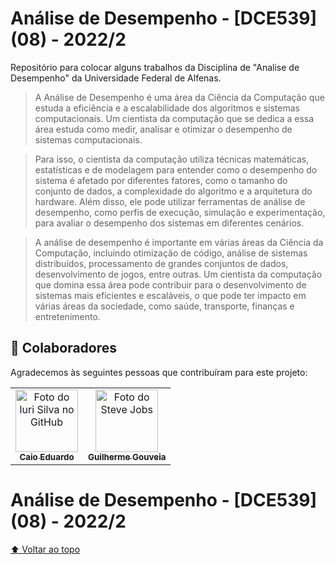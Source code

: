 # Análise de Desempenho - [DCE539] (08) - 2022/2

  Repositório para colocar alguns trabalhos da Disciplina de "Analise de Desempenho" da Universidade Federal de Alfenas.

> A Análise de Desempenho é uma área da Ciência da Computação que estuda a eficiência e a 
escalabilidade dos algoritmos e sistemas computacionais. Um cientista da computação que
se dedica a essa área estuda como medir, analisar e otimizar o desempenho de sistemas 
computacionais.

> Para isso, o cientista da computação utiliza técnicas matemáticas, estatísticas e de modelagem 
para entender como o desempenho do sistema é afetado por diferentes fatores, como o tamanho do 
conjunto de dados, a complexidade do algoritmo e a arquitetura do hardware. Além disso, ele 
pode utilizar ferramentas de análise de desempenho, como perfis de execução, simulação e 
experimentação, para avaliar o desempenho dos sistemas em diferentes cenários.

> A análise de desempenho é importante em várias áreas da Ciência da Computação, incluindo 
otimização de código, análise de sistemas distribuídos, processamento de grandes conjuntos 
de dados, desenvolvimento de jogos, entre outras. Um cientista da computação que domina essa 
área pode contribuir para o desenvolvimento de sistemas mais eficientes e escaláveis, o que 
pode ter impacto em várias áreas da sociedade, como saúde, transporte, finanças e entretenimento.

## 🤝 Colaboradores

Agradecemos às seguintes pessoas que contribuíram para este projeto:

<table>
  <tr>
    <td align="center">
      <a href="#">
        <img width=100 src="https://avatars.githubusercontent.com/u/87735654?v=4" width="100px;" alt="Foto do Iuri Silva no GitHub"/><br>
        <sub>
          <b>Caio Eduardo</b>
        </sub>
      </a>
    </td>
    <td align="center">
          <a href="https://github.com/GuilhermeAGouveia">
            <img width=100 src="https://avatars.githubusercontent.com/u/81968354?v=4" width="100px;" alt="Foto do Steve Jobs"/><br>
            <sub>
              <b>Guilherme Gouveia</b>
            </sub>
          </a>
        </td>
      </tr>
</table>

# Análise de Desempenho - [DCE539] (08) - 2022/2
[⬆ Voltar ao topo](#Análise-de-Desempenho---[DCE539]-(08)---2022/2)<br>
